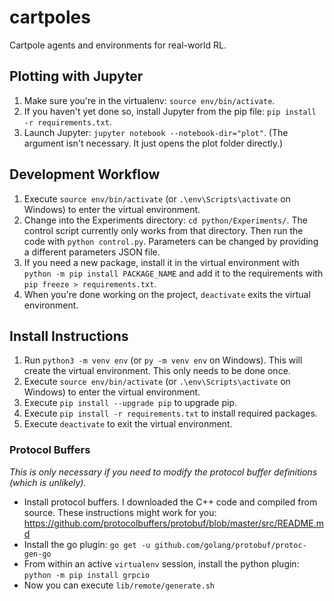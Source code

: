 # cartpoles

Cartpole agents and environments for real-world RL.

## Plotting with Jupyter

1. Make sure you're in the virtualenv: `source env/bin/activate`.
2. If you haven't yet done so, install Jupyter from the pip file: `pip install -r requirements.txt`.
3. Launch Jupyter: `jupyter notebook --notebook-dir="plot"`. (The argument isn't necessary. It just opens the plot folder directly.)

## Development Workflow

1. Execute `source env/bin/activate` (or `.\env\Scripts\activate` on Windows) to enter the virtual environment.
2. Change into the Experiments directory: `cd python/Experiments/`. The control script currently only works from that directory. Then run the code with `python control.py`. Parameters can be changed by providing a different parameters JSON file.
3. If you need a new package, install it in the virtual environment with `python -m pip install PACKAGE_NAME` and add it to the requirements with `pip freeze > requirements.txt`.
4. When you're done working on the project, `deactivate` exits the virtual environment.

## Install Instructions

1. Run `python3 -m venv env` (or `py -m venv env` on Windows). This will create the virtual environment. This only needs to be done once.
2. Execute `source env/bin/activate` (or `.\env\Scripts\activate` on Windows) to enter the virtual environment.
3. Execute `pip install --upgrade pip` to upgrade pip.
3. Execute `pip install -r requirements.txt` to install required packages.
4. Execute `deactivate` to exit the virtual environment.

### Protocol Buffers

*This is only necessary if you need to modify the protocol buffer definitions (which is unlikely).*

* Install protocol buffers. I downloaded the C++ code and compiled from source. These instructions might work for you: https://github.com/protocolbuffers/protobuf/blob/master/src/README.md
* Install the go plugin: `go get -u github.com/golang/protobuf/protoc-gen-go`
* From within an active `virtualenv` session, install the python plugin: `python -m pip install grpcio`
* Now you can execute `lib/remote/generate.sh`
